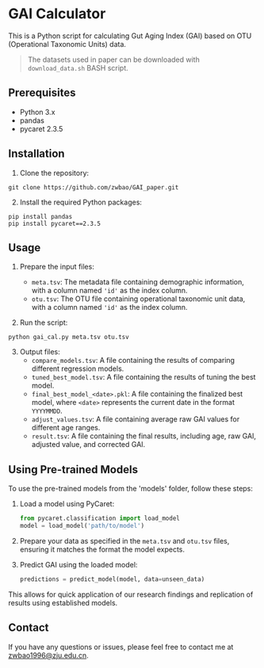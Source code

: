 # GAI Calculator

This is a Python script for calculating Gut Aging Index (GAI) based on OTU (Operational Taxonomic Units) data.

> The datasets used in paper can be downloaded with `download_data.sh` BASH script.

## Prerequisites

- Python 3.x
- pandas
- pycaret 2.3.5

## Installation

1. Clone the repository:

```
git clone https://github.com/zwbao/GAI_paper.git
```

2. Install the required Python packages:

```
pip install pandas
pip install pycaret==2.3.5
```

## Usage

1. Prepare the input files:
   - `meta.tsv`: The metadata file containing demographic information, with a column named `'id'` as the index column.
   - `otu.tsv`: The OTU file containing operational taxonomic unit data, with a column named `'id'` as the index column.

2. Run the script:

```
python gai_cal.py meta.tsv otu.tsv
```

3. Output files:
   - `compare_models.tsv`: A file containing the results of comparing different regression models.
   - `tuned_best_model.tsv`: A file containing the results of tuning the best model.
   - `final_best_model_<date>.pkl`: A file containing the finalized best model, where `<date>` represents the current date in the format `YYYYMMDD`.
   - `adjust_values.tsv`: A file containing average raw GAI values for different age ranges.
   - `result.tsv`: A file containing the final results, including age, raw GAI, adjusted value, and corrected GAI.

## Using Pre-trained Models

To use the pre-trained models from the 'models' folder, follow these steps:

1. Load a model using PyCaret:

   ```python
   from pycaret.classification import load_model
   model = load_model('path/to/model')
   ```

2. Prepare your data as specified in the `meta.tsv` and `otu.tsv` files, ensuring it matches the format the model expects.

3. Predict GAI using the loaded model:

   ```python
   predictions = predict_model(model, data=unseen_data)
   ```

This allows for quick application of our research findings and replication of results using established models.

## Contact

If you have any questions or issues, please feel free to contact me at [zwbao1996@zju.edu.cn](mailto:zwbao1996@zju.edu.cn).
